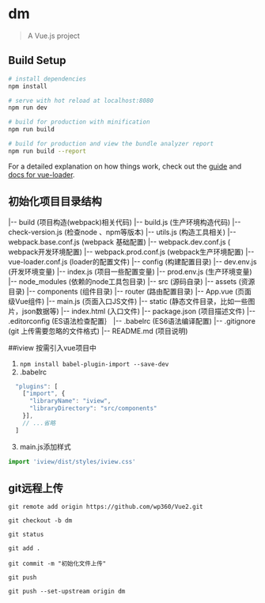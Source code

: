 # dm

> A Vue.js project

## Build Setup

``` bash
# install dependencies
npm install

# serve with hot reload at localhost:8080
npm run dev

# build for production with minification
npm run build

# build for production and view the bundle analyzer report
npm run build --report
```

For a detailed explanation on how things work, check out the [guide](http://vuejs-templates.github.io/webpack/) and [docs for vue-loader](http://vuejs.github.io/vue-loader).

## 初始化项目目录结构
|-- build (项目构造(webpack)相关代码)
    |-- build.js (生产环境构造代码)
    |-- check-version.js (检查node 、npm等版本)
    |-- utils.js (构造工具相关)
    |-- webpack.base.conf.js (webpack 基础配置)
    |-- webpack.dev.conf.js ( webpack开发环境配置)
    |-- webpack.prod.conf.js (webpack生产环境配置)
    |-- vue-loader.conf.js (loader的配置文件)
|-- config (构建配置目录)
    |-- dev.env.js (开发环境变量)
    |-- index.js (项目一些配置变量)
    |-- prod.env.js (生产环境变量)
|-- node_modules (依赖的node工具包目录)
|-- src (源码自录)
    |-- assets (资源目录)
    |-- components (组件目录)
    |-- router (路由配置目录)
    |-- App.vue (页面级Vue组件)
    |-- main.js (页面入口JS文件)
|-- static (静态文件目录，比如一些图片，json数据等)
|-- index.html (入口文件)
|-- package.json (项目描述文件)
|-- .editorconfig (ES语法检查配置｝
|-- .babelrc (ES6语法编译配置)
|-- .gitignore (git 上传需要忽略的文件格式)
|-- README.md (项目说明)

##iview 按需引入vue项目中
1. `npm install babel-plugin-import --save-dev`
2. .babelrc
```js
  "plugins": [
    ["import", {
      "libraryName": "iview",
      "libraryDirectory": "src/components"
    }],
    // ...省略
  ]
```
3. main.js添加样式
```js
import 'iview/dist/styles/iview.css'
```


## git远程上传
```
git remote add origin https://github.com/wp360/Vue2.git

git checkout -b dm

git status

git add .

git commit -m "初始化文件上传"

git push

git push --set-upstream origin dm
```